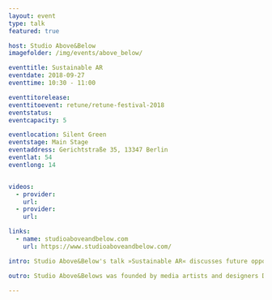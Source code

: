 ```yaml
---
layout: event
type: talk
featured: true

host: Studio Above&Below
imagefolder: /img/events/above_below/

eventtitle: Sustainable AR
eventdate: 2018-09-27
eventtime: 10:30 - 11:00

eventtitorelease:
eventtitoevent: retune/retune-festival-2018
eventstatus: 
eventcapacity: 5

eventlocation: Silent Green
eventstage: Main Stage
eventaddress: Gerichtstraße 35, 13347 Berlin
eventlat: 54
eventlong: 14


videos:
  - provider:
    url:
  - provider:
    url:

links:
  - name: studioaboveandbelow.com
    url: https://www.studioaboveandbelow.com/

intro: Studio Above&Below's talk »Sustainable AR« discusses future opportunities of shaping new territorial spaces, natural and technological materials and social interactions in the emerging Augmented Reality sphere. The studio believes in the rise of a new landscape between our digital and physical environment showing this through their newest work “Terrain”. Will human kind design a new sustainable society for our Augmented Reality sphere?

outro: Studio Above&Belows was founded by media artists and designers Daria Jelonek and Perry-James Sugden, after graduating from the Royal College of Art in Information Experience Design in 2017. The studio focuses on interactive and immersive projects, based on hands-on research at the intersection of art, design and technology. Their art and design works explore future scenarios in which emerging technologies and code have the potential to improve our planet’s well being. In 2018-2019, Studio Above&Below receives a year long art R&D funding by Collusion Cambridge, for which they currently focus on Augmented Reality’s positive uses for our environment and consumer behaviours. They  received several fundings and prizes, which include the Collusion art funding 2018 (winner), Lumen Prize 2018 (shortlisted, currently ongoing), permanent art installation opportunity at the new Bloomberg building London (2017) and they were shortlisted for WIRED Creative Hack Award 2017, Tenderflix Award 2017 and Communication Arts Award - Interactive Art 2017 and received the Battersea sculpture prize 2016 (winner). Their artworks were collectively and independently exhibited and screened at cultural institutes such as ICA London, Photophore - Spazio Ridotto Venice, Royal Academy, Royal College of Art, Sonar Barcelona, Hima Art Space Shanghai and International Shortfilm Festival Oberhausen.

---
```

